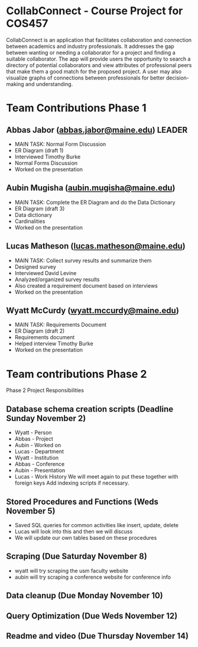 # CollabConnect - Course Project for COS457

CollabConnect is an application that facilitates collaboration and connection between academics and industry professionals. It addresses the gap between wanting or needing a collaborator for a project and finding a suitable collaborator. The app will provide users the opportunity to search a directory of potential collaborators and view attributes of professional peers that make them a good match for the proposed project. A user may also visualize graphs of connections between professionals for better decision-making and understanding.

# Team Contributions Phase 1
## Abbas Jabor (abbas.jabor@maine.edu) LEADER
* MAIN TASK: Normal Form Discussion
* ER Diagram (draft 1)
* Interviewed Timothy Burke
* Normal Forms Discussion
* Worked on the presentation
## Aubin Mugisha (aubin.mugisha@maine.edu)
* MAIN TASK: Complete the ER Diagram and do the Data Dictionary
* ER Diagram (draft 3)
* Data dictionary
* Cardinalities
* Worked on the presentation
## Lucas Matheson (lucas.matheson@maine.edu)
* MAIN TASK: Collect survey results and summarize them
* Designed survey
* Interviewed David Levine
* Analyzed/organized survey results
* Also created a requirement document based on interviews
* Worked on the presentation
## Wyatt McCurdy (wyatt.mccurdy@maine.edu)
* MAIN TASK: Requirements Document
* ER Diagram (draft 2)
* Requirements document
* Helped interview Timothy Burke
* Worked on the presentation


# Team contributions Phase 2
Phase 2 Project Responsibilities

## Database schema creation scripts (Deadline Sunday November 2)
- Wyatt - Person
- Abbas - Project
- Aubin - Worked on 
- Lucas - Department
- Wyatt - Institution
- Abbas - Conference
- Aubin - Presentation
- Lucas - Work History
	We will meet again to put these together with foreign keys
	Add indexing scripts if necessary.

## Stored Procedures and Functions (Weds November 5)
- Saved SQL queries for common activities like insert, update, delete
- Lucas will look into this and then we will discuss
- We will update our own tables based on these procedures
## Scraping (Due Saturday November 8)
- wyatt will try scraping the usm faculty website
- aubin will try scraping a conference website for conference info 
## Data cleanup (Due Monday November 10)
## Query Optimization (Due Weds November 12)
## Readme and video (Due Thursday November 14)


